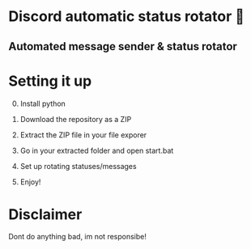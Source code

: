 # Discord automatic status rotator 🤖   
       
## Automated message sender & status rotator  
    
# Setting it up  
   
0. Install python      
1. Download the repository as a ZIP   
2. Extract the ZIP file in your file exporer  
3. Go in your extracted folder and open start.bat  
4. Set up rotating statuses/messages    
      
5. Enjoy!  
     
# Disclaimer  

Dont do anything bad, im not responsibe!    